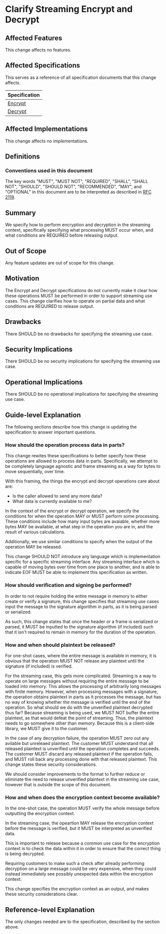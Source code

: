 [//]: # "Copyright Amazon.com Inc. or its affiliates. All Rights Reserved."
[//]: # "SPDX-License-Identifier: CC-BY-SA-4.0"

# Clarify Streaming Encrypt and Decrypt

## Affected Features

This change affects no features.

## Affected Specifications

This serves as a reference of all specification documents that this change affects.

| Specification                           |
| --------------------------------------- |
| [Encrypt](../../client-apis/encrypt.md) |
| [Decrypt](../../client-apis/decrypt.md) |

## Affected Implementations

This change affects no implementations.

## Definitions

### Conventions used in this document

The key words "MUST", "MUST NOT", "REQUIRED", "SHALL", "SHALL NOT", "SHOULD", "SHOULD NOT", "RECOMMENDED", "MAY", and "OPTIONAL"
in this document are to be interpreted as described in [RFC 2119](https://tools.ietf.org/html/rfc2119).

## Summary

We specify how to perform encryption and decryption in
the streaming context,
specifically specifying what processing MUST occur when,
and what conditions are REQUIRED before releasing output.

## Out of Scope

Any feature updates are out of scope for this change.

## Motivation

The Encrypt and Decrypt specifications do not currently make it clear how these operations
MUST be performed in order to support streaming use cases.
This change clarifies how to operate on partial data
and what conditions are REQUIRED to release output.

## Drawbacks

There SHOULD be no drawbacks for specifying the streaming use case.

## Security Implications

There SHOULD be no security implications for specifying the streaming use case.

## Operational Implications

There SHOULD be no operational implications for specifying the streaming use case.

## Guide-level Explanation

The following sections describe how this change is updating the specification
to answer important questions.

### How should the operation process data in parts?

This change rewites these specifications to
better specify how these operations are allowed to process data in parts.
Specifically, we attempt to be completely language agnostic and frame streaming as a way for
bytes to move sequentially, over time.

With this framing, the things the encrypt and decrypt operations care about are:

- Is the caller allowed to send any more data?
- What data is currently available to me?

In the context of the encrypt or decrypt operation, we specify the conditions
for when the operation MAY or MUST perform some processing.
These conditions include how many input bytes are avaiable,
whether more bytes MAY be available,
at what step in the operation you are in,
and the result of various calculations.

Additionally, we use similar conditions to specify when the output of the operation MAY be released.

This change SHOULD NOT introduce any language which is implementation specific for
a specific streaming interface.
Any streaming interface which is capable of moving bytes over time from one place to another,
and is able to indicate EOF MUST be able to implement this specification as written.

### How should verification and signing be performed?

In order to not require holding the entire message in memory to either create
or verify a signature, this change specifies that streaming use cases input the message
to the signature algorithm in parts, as it is being parsed or serialized.

As such, this change states that once the header or a frame is serialized or parsed,
it MUST be inputted to the signature algorithm (if included) such that it
isn't required to remain in memory for the duration of the operation.

### How and when should plaintext be released?

For one-shot cases,
where the entire message is available in memory,
it is obvious that the operation MUST NOT release any plaintext until the
signature (if included) is verified.

For the streaming case, this gets more complicated.
Streaming is a way to operate on large messages without requiring the entire message to be
loaded into memory.
This allows the processing of arbitrarily long messages with finite memory.
However, when processing messages with a signature,
the operation obtains plaintext in parts as it processes the message,
but has no way of knowing whether the message is verified until the end of the operation.
So what should we do with the unverified plaintext decrypted thus far?
Because streaming is being used, we MUST NOT buffer the entire plaintext,
as that would defeat the point of streaming.
Thus, the plaintext needs to go somewhere other than memory.
Because this is a client-side library, we MUST give it to the customer.

In the case of any decryption failure,
the operation MUST zero out any avilable but unreleaed plaintext.
The customer MUST understand that all released plaintext is unverified until the operation
completes and succeeds.
The customer MUST discard any released plaintext if the operation fails, and MUST roll back
any processing done with that released plaintext.
This change states these security considerations.

We should consider improvements to the format to further reduce or eliminate the need to release
unverified plaintext in the streaming use case, however that is outside the scope of this document.

### How and when does the encryption context become available?

In the one-shot case, the operation MUST verify the whole message before outputting the encryption
context.

In the streaming case, the opeartion MAY release the encryption context before the message is verified,
but it MUST be interpreted as unverified data.

This is important to release because a common use case for the encryption context is
to check the data within it in order to ensure that the correct thing is being decrypted.

Requiring customers to make such a check after already performing decryption on a large message
could be very expensive, when they could instead immediately see possibly unexpected data within
the encryption context.

This change specifies the encryption context as an output, and makes these security considerations
clear.

## Reference-level Explanation

The only changes needed are to the specification,
described by the section above.
